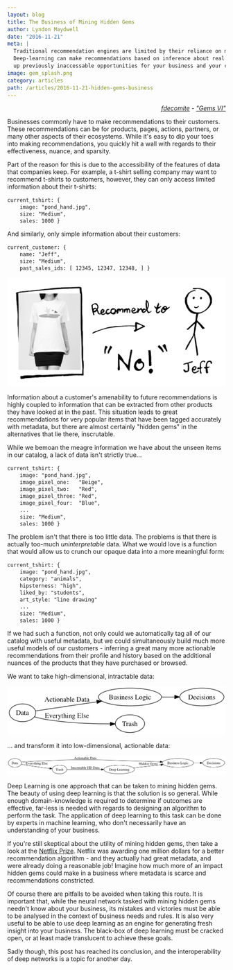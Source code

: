 ```yaml
---
layout: blog
title: The Business of Mining Hidden Gems
author: Lyndon Maydwell
date: "2016-11-21"
meta: |
  Traditional recommendation engines are limited by their reliance on meta-data.
  Deep-learning can make recommendations based on inference about real data, opening
  up previously inaccessable opportunities for your business and your customers.
image: gem_splash.png
category: articles
path: /articles/2016-11-21-hidden-gems-business
---
```

<p class="attribution" style="text-align: right;">
	<em>
		<a href="https://www.flickr.com/photos/fdecomite/">fdecomite</a> -
		<a href="https://www.flickr.com/photos/fdecomite/1603420369/in/photolist-3rFX1M-ncdh5w-7qFds9-7qFmro-7qGjeb-7qFe5S-7qGqU3-7qBr5a-41oeXm-7qG8G7-7qFi93-7qBBsX-pZ3KSV-7qBigK-7qBLMx-7qBpPa-cYNhLE-7qFboU-pt9t7-7qCxYF-pt9rb-7qGu3Q-8cHUQj-7qFxjU-7qBoja-8iurgh-7qGhYm-8irc6n-61nsRn-8iuqNA-5xuZ1e-c53udW-4yuBvF-6htW72-pt9uT-6XwGHU-52kvK3-7DfTdW-4yuAbD-7qCyJn-7qBiS4-7qGhMN-pWXgCG-ucbuf-avJWBr-8iur81-7qBqvg-7qBBEi-ea9aV-7qCbuK">"Gems VI"</a>
	</em>
</p>

Businesses commonly have to make recommendations to their customers. These
recommendations can be for products, pages, actions, partners, or many other
aspects of their ecosystems.  While it's easy to dip your toes into making
recommendations, you quickly hit a wall with regards to their effectiveness,
nuance, and sparsity.

<!--more-->

<!-- ![](./tshirt.png) -->

<!-- https://www.flickr.com/photos/iannnnn/6225517096/in/photolist-au8pkE-ob1jpZ-9QPKCC-4zhH6b-4rv8Zp-aW8P62-nBcrV-dwYiiK-4ySf31-afQQ2-KdRsm-5Hbrgk-2jrW3o-5oSQvC-aVdVmn-7hxNu-oLusSk-mCx8K-b7GeF6-se2J7p-f3eXx-561TCd-4CSXGA-aUGSN4-aUHDmz-3V9fwH-9ffsjP-c8V6e5-LxXA-qnSnwB-FGeKe-69APtX-7YMtxL-fEnxBt-8HaSQB-7pdFQo-6aewrG-Eugpm-7VzMVS-7ZnzQ5-55WGKn-9c6rNm-8CbVGm-FhP1i-82q47x-8fUd6e-h6wm8-8Hb6tB-9eARj3-YDVsB -->

Part of the reason for this is due to the accessibility of the features of data
that companies keep. For example, a t-shirt selling company may want to
recommend t-shirts to customers, however, they can only access limited
information about their t-shirts:

	current_tshirt: {
		image: "pond_hand.jpg",
		size: "Medium",
		sales: 1000 }

And similarly, only simple information about their customers:

	current_customer: {
		name: "Jeff",
		size: "Medium",
		past_sales_ids: [ 12345, 12347, 12348, ] }

![](./recommend.png)

Information about a customer's amenability to future recommendations is
highly coupled to information that can be extracted from other products
they have looked at in the past.  This situation leads to great recommendations
for very popular items that have been tagged accurately with metadata, but
there are almost certainly "hidden gems" in the alternatives that lie there,
inscrutable.

While we bemoan the meagre information we have about the unseen items in our
catalog, a lack of data isn't strictly true...

	current_tshirt: {
		image: "pond_hand.jpg",
		image_pixel_one:   "Beige",
		image_pixel_two:   "Red",
		image_pixel_three: "Red",
		image_pixel_four:  "Blue",
		...
		size: "Medium",
		sales: 1000 }

The problem isn't that there is too little data. The problems is that
there is actually too-much _uninterpretable_ data.
What we would love is a function that would allow us to crunch our
opaque data into a more meaningful form:

	current_tshirt: {
		image: "pond_hand.jpg",
		category: "animals",
		hipsterness: "high",
		liked_by: "students",
		art_style: "line drawing"
		...
		size: "Medium",
		sales: 1000 }

If we had such a function, not only could we automatically tag
all of our catalog with useful metadata, but we could simultaneously
build much more useful models of our customers - inferring a great many more
actionable recommendations from their profile and history based
on the additional nuances of the products that they have purchased
or browsed.

We want to take high-dimensional, intractable data:

![](./business_logic_dl2.png)

<!--

digraph {
	rankdir=LR;
	data [label="Data"];
	bl [label="Business Logic"];
	dec [label="Decisions"];
	trash [label="Trash"];
	data -> bl [label="Actionable Data"];
	bl -> dec;
	data -> trash [label="Everything Else"];
}

-->

... and transform it into low-dimensional, actionable data:

![](./business_logic_dl3.png)

<!--

digraph {
	rankdir=LR;
	data [label="Data"];
	bl [label="Business Logic"];
	dl [label="Deep Learning"];
	dec [label="Decisions"];
	trash [label="Trash"];
	data -> bl [label="Actionable Data"];
	bl -> dec;
	data -> trash [label="Everything Else"];
	trash -> dl [label="Inscrutable HD Data"];
	dl -> bl [label="Hidden Gems"];
}

-->

Deep Learning is one approach that can be taken to mining hidden gems.
The beauty of using deep learning is that the solution is so general.
While enough domain-knowledge is required to determine if outcomes are
effective, far-less is needed with regards to designing an algorithm
to perform the task. The application of deep learning to this task
can be done by experts in machine learning, who don't necessarily have
an understanding of your business.

If you're still skeptical about the utility of mining hidden gems,
then take a look at the [Netflix Prize](https://en.wikipedia.org/wiki/Netflix_Prize).
Netflix was awarding one million dollars for a better recommendation
algorithm - and they actually had great metadata, and were already
doing a reasonable job! Imagine how much more of an impact hidden
gems could make in a business where metadata is scarce
and recommendations constricted.

Of course there are pitfalls to be avoided when taking this route. It
is important that, while the neural network tasked with mining hidden
gems needn't know about your business, its mistakes and victories must
be able to be analysed in the context of business needs and rules.
It is also very useful to be able to use deep learning as an engine for
generating fresh insight into your business. The black-box of deep learning
must be cracked open, or at least made translucent to achieve these
goals.

Sadly though, this post has reached its conclusion, and the interoperability of
deep networks is a topic for another day.
